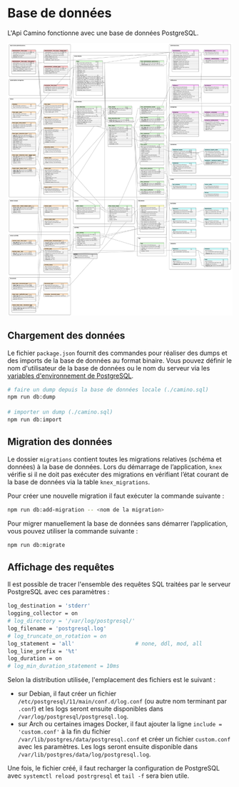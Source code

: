 # Base de données

L'Api Camino fonctionne avec une base de données PostgreSQL.

![camino database schema](https://raw.githubusercontent.com/MTES-MCT/camino-api/master/docs-sources/assets/database/camino-db.svg)

## Chargement des données

Le fichier `package.json` fournit des commandes pour réaliser des dumps et des
imports de la base de données au format binaire. Vous pouvez définir le nom
d'utilisateur de la base de données ou le nom du serveur via les [variables
d'environnement de PostgreSQL](https://docs.postgresql.fr/12/libpq-envars.html).

```sh
# faire un dump depuis la base de données locale (./camino.sql)
npm run db:dump

# importer un dump (./camino.sql)
npm run db:import
```

## Migration des données

Le dossier `migrations` contient toutes les migrations relatives (schéma et données) à la base de données.
Lors du démarrage de l’application, `knex` vérifie si il ne doit pas exécuter des migrations en vérifiant
l’état courant de la base de données via la table `knex_migrations`.

Pour créer une nouvelle migration il faut exécuter la commande suivante :

```bash
npm run db:add-migration -- <nom de la migration>
```

Pour migrer manuellement la base de données sans démarrer l’application, vous pouvez utiliser la commande suivante :

```bash
npm run db:migrate
```

## Affichage des requêtes

Il est possible de tracer l'ensemble des requêtes SQL traitées par le serveur
PostgreSQL avec ces paramètres :

```bash
log_destination = 'stderr'
logging_collector = on
# log_directory = '/var/log/postgresql/'
log_filename = 'postgresql.log'
# log_truncate_on_rotation = on
log_statement = 'all'                   # none, ddl, mod, all
log_line_prefix = '%t'
log_duration = on
# log_min_duration_statement = 10ms
```

Selon la distribution utilisée, l'emplacement des fichiers est le suivant :

- sur Debian, il faut créer un fichier `/etc/postgresql/11/main/conf.d/log.conf`
  (ou autre nom terminant par `.conf`) et les logs seront ensuite disponibles
  dans `/var/log/postgresql/postgresql.log`.
- sur Arch ou certaines images Docker, il faut ajouter la ligne `include = 'custom.conf'` à la fin du fichier `/var/lib/postgres/data/postgresql.conf` et
  créer un fichier `custom.conf` avec les paramètres. Les logs seront ensuite
  disponible dans `/var/lib/postgres/data/log/postgresql.log`.

Une fois, le fichier créé, il faut recharger la configuration de PostgreSQL avec `systemctl reload postrgresql` et `tail -f` sera bien utile.
